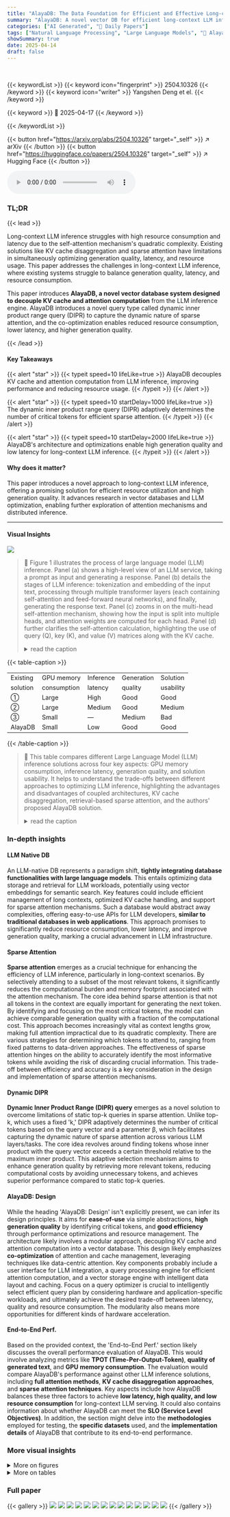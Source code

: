 ```yaml
---
title: "AlayaDB: The Data Foundation for Efficient and Effective Long-context LLM Inference"
summary: "AlayaDB: A novel vector DB for efficient long-context LLM inference, decoupling KV cache and attention for superior performance and reduced resource consumption."
categories: ["AI Generated", "🤗 Daily Papers"]
tags: ["Natural Language Processing", "Large Language Models", "🏢 AlayaDB.AI",]
showSummary: true
date: 2025-04-14
draft: false
---
```


<br>

{{< keywordList >}}
{{< keyword icon="fingerprint" >}} 2504.10326 {{< /keyword >}}
{{< keyword icon="writer" >}} Yangshen Deng et el. {{< /keyword >}}
 
{{< keyword >}} 🤗 2025-04-17 {{< /keyword >}}
 
{{< /keywordList >}}

{{< button href="https://arxiv.org/abs/2504.10326" target="_self" >}}
↗ arXiv
{{< /button >}}
{{< button href="https://huggingface.co/papers/2504.10326" target="_self" >}}
↗ Hugging Face
{{< /button >}}



<audio controls>
    <source src="https://ai-paper-reviewer.com/2504.10326/podcast.wav" type="audio/wav">
    Your browser does not support the audio element.
</audio>


### TL;DR


{{< lead >}}

Long-context LLM inference struggles with high resource consumption and latency due to the self-attention mechanism's quadratic complexity. Existing solutions like KV cache disaggregation and sparse attention have limitations in simultaneously optimizing generation quality, latency, and resource usage. This paper addresses the challenges in long-context LLM inference, where existing systems struggle to balance generation quality, latency, and resource consumption.



This paper introduces **AlayaDB, a novel vector database system designed to decouple KV cache and attention computation** from the LLM inference engine. AlayaDB introduces a novel query type called dynamic inner product range query (DIPR) to capture the dynamic nature of sparse attention, and the co-optimization enables reduced resource consumption, lower latency, and higher generation quality.

{{< /lead >}}


#### Key Takeaways

{{< alert "star" >}}
{{< typeit speed=10 lifeLike=true >}} AlayaDB decouples KV cache and attention computation from LLM inference, improving performance and reducing resource usage. {{< /typeit >}}
{{< /alert >}}

{{< alert "star" >}}
{{< typeit speed=10 startDelay=1000 lifeLike=true >}} The dynamic inner product range query (DIPR) adaptively determines the number of critical tokens for efficient sparse attention. {{< /typeit >}}
{{< /alert >}}

{{< alert "star" >}}
{{< typeit speed=10 startDelay=2000 lifeLike=true >}} AlayaDB's architecture and optimizations enable high generation quality and low latency for long-context LLM inference. {{< /typeit >}}
{{< /alert >}}

#### Why does it matter?
This paper introduces a novel approach to long-context LLM inference, offering a promising solution for efficient resource utilization and high generation quality. It advances research in vector databases and LLM optimization, enabling further exploration of attention mechanisms and distributed inference.

------
#### Visual Insights



![](https://arxiv.org/html/2504.10326/x1.png)

> 🔼 Figure 1 illustrates the process of large language model (LLM) inference.  Panel (a) shows a high-level view of an LLM service, taking a prompt as input and generating a response. Panel (b) details the stages of LLM inference: tokenization and embedding of the input text, processing through multiple transformer layers (each containing self-attention and feed-forward neural networks), and finally, generating the response text. Panel (c) zooms in on the multi-head self-attention mechanism, showing how the input is split into multiple heads, and attention weights are computed for each head. Panel (d) further clarifies the self-attention calculation, highlighting the use of query (Q), key (K), and value (V) matrices along with the KV cache.
> <details>
> <summary>read the caption</summary>
> Figure 1. The concepts and illustrations of LLM inference
> </details>





{{< table-caption >}}
<table class="ltx_tabular ltx_centering ltx_align_middle" id="S3.T1.4">
<tr class="ltx_tr" id="S3.T1.4.1">
<td class="ltx_td ltx_align_center ltx_border_l ltx_border_r ltx_border_t" id="S3.T1.4.1.1"><span class="ltx_text ltx_font_bold" id="S3.T1.4.1.1.1" style="font-size:90%;">Existing</span></td>
<td class="ltx_td ltx_align_center ltx_border_r ltx_border_t" id="S3.T1.4.1.2"><span class="ltx_text ltx_font_bold" id="S3.T1.4.1.2.1" style="font-size:90%;">GPU memory</span></td>
<td class="ltx_td ltx_align_center ltx_border_r ltx_border_t" id="S3.T1.4.1.3"><span class="ltx_text ltx_font_bold" id="S3.T1.4.1.3.1" style="font-size:90%;">Inference</span></td>
<td class="ltx_td ltx_align_center ltx_border_r ltx_border_t" id="S3.T1.4.1.4"><span class="ltx_text ltx_font_bold" id="S3.T1.4.1.4.1" style="font-size:90%;">Generation</span></td>
<td class="ltx_td ltx_align_center ltx_border_r ltx_border_t" id="S3.T1.4.1.5"><span class="ltx_text ltx_font_bold" id="S3.T1.4.1.5.1" style="font-size:90%;">Solution</span></td>
</tr>
<tr class="ltx_tr" id="S3.T1.4.2">
<td class="ltx_td ltx_align_center ltx_border_l ltx_border_r" id="S3.T1.4.2.1"><span class="ltx_text ltx_font_bold" id="S3.T1.4.2.1.1" style="font-size:90%;">solution</span></td>
<td class="ltx_td ltx_align_center ltx_border_r" id="S3.T1.4.2.2"><span class="ltx_text ltx_font_bold" id="S3.T1.4.2.2.1" style="font-size:90%;">consumption</span></td>
<td class="ltx_td ltx_align_center ltx_border_r" id="S3.T1.4.2.3"><span class="ltx_text ltx_font_bold" id="S3.T1.4.2.3.1" style="font-size:90%;">latency</span></td>
<td class="ltx_td ltx_align_center ltx_border_r" id="S3.T1.4.2.4"><span class="ltx_text ltx_font_bold" id="S3.T1.4.2.4.1" style="font-size:90%;">quality</span></td>
<td class="ltx_td ltx_align_center ltx_border_r" id="S3.T1.4.2.5"><span class="ltx_text ltx_font_bold" id="S3.T1.4.2.5.1" style="font-size:90%;">usability</span></td>
</tr>
<tr class="ltx_tr" id="S3.T1.4.3">
<td class="ltx_td ltx_align_center ltx_border_l ltx_border_r ltx_border_t" id="S3.T1.4.3.1"><span class="ltx_text" id="S3.T1.4.3.1.1" style="font-size:90%;">①</span></td>
<td class="ltx_td ltx_align_center ltx_border_r ltx_border_t" id="S3.T1.4.3.2"><span class="ltx_text" id="S3.T1.4.3.2.1" style="font-size:90%;">Large</span></td>
<td class="ltx_td ltx_align_center ltx_border_r ltx_border_t" id="S3.T1.4.3.3"><span class="ltx_text" id="S3.T1.4.3.3.1" style="font-size:90%;">High</span></td>
<td class="ltx_td ltx_align_center ltx_border_r ltx_border_t" id="S3.T1.4.3.4"><span class="ltx_text" id="S3.T1.4.3.4.1" style="font-size:90%;">Good</span></td>
<td class="ltx_td ltx_align_center ltx_border_r ltx_border_t" id="S3.T1.4.3.5"><span class="ltx_text" id="S3.T1.4.3.5.1" style="font-size:90%;">Good</span></td>
</tr>
<tr class="ltx_tr" id="S3.T1.4.4">
<td class="ltx_td ltx_align_center ltx_border_l ltx_border_r ltx_border_t" id="S3.T1.4.4.1"><span class="ltx_text" id="S3.T1.4.4.1.1" style="font-size:90%;">②</span></td>
<td class="ltx_td ltx_align_center ltx_border_r ltx_border_t" id="S3.T1.4.4.2"><span class="ltx_text" id="S3.T1.4.4.2.1" style="font-size:90%;">Large</span></td>
<td class="ltx_td ltx_align_center ltx_border_r ltx_border_t" id="S3.T1.4.4.3"><span class="ltx_text" id="S3.T1.4.4.3.1" style="font-size:90%;">Medium</span></td>
<td class="ltx_td ltx_align_center ltx_border_r ltx_border_t" id="S3.T1.4.4.4"><span class="ltx_text" id="S3.T1.4.4.4.1" style="font-size:90%;">Good</span></td>
<td class="ltx_td ltx_align_center ltx_border_r ltx_border_t" id="S3.T1.4.4.5"><span class="ltx_text" id="S3.T1.4.4.5.1" style="font-size:90%;">Medium</span></td>
</tr>
<tr class="ltx_tr" id="S3.T1.4.5">
<td class="ltx_td ltx_align_center ltx_border_l ltx_border_r ltx_border_t" id="S3.T1.4.5.1"><span class="ltx_text" id="S3.T1.4.5.1.1" style="font-size:90%;">③</span></td>
<td class="ltx_td ltx_align_center ltx_border_r ltx_border_t" id="S3.T1.4.5.2"><span class="ltx_text" id="S3.T1.4.5.2.1" style="font-size:90%;">Small</span></td>
<td class="ltx_td ltx_align_center ltx_border_r ltx_border_t" id="S3.T1.4.5.3"><span class="ltx_text" id="S3.T1.4.5.3.1" style="font-size:90%;">—</span></td>
<td class="ltx_td ltx_align_center ltx_border_r ltx_border_t" id="S3.T1.4.5.4"><span class="ltx_text" id="S3.T1.4.5.4.1" style="font-size:90%;">Medium</span></td>
<td class="ltx_td ltx_align_center ltx_border_r ltx_border_t" id="S3.T1.4.5.5"><span class="ltx_text" id="S3.T1.4.5.5.1" style="font-size:90%;">Bad</span></td>
</tr>
<tr class="ltx_tr" id="S3.T1.4.6">
<td class="ltx_td ltx_align_center ltx_border_b ltx_border_l ltx_border_r ltx_border_t" id="S3.T1.4.6.1"><span class="ltx_text ltx_font_bold" id="S3.T1.4.6.1.1" style="font-size:90%;">AlayaDB</span></td>
<td class="ltx_td ltx_align_center ltx_border_b ltx_border_r ltx_border_t" id="S3.T1.4.6.2"><span class="ltx_text ltx_font_bold" id="S3.T1.4.6.2.1" style="font-size:90%;">Small</span></td>
<td class="ltx_td ltx_align_center ltx_border_b ltx_border_r ltx_border_t" id="S3.T1.4.6.3"><span class="ltx_text ltx_font_bold" id="S3.T1.4.6.3.1" style="font-size:90%;">Low</span></td>
<td class="ltx_td ltx_align_center ltx_border_b ltx_border_r ltx_border_t" id="S3.T1.4.6.4"><span class="ltx_text ltx_font_bold" id="S3.T1.4.6.4.1" style="font-size:90%;">Good</span></td>
<td class="ltx_td ltx_align_center ltx_border_b ltx_border_r ltx_border_t" id="S3.T1.4.6.5"><span class="ltx_text ltx_font_bold" id="S3.T1.4.6.5.1" style="font-size:90%;">Good</span></td>
</tr>
</table>{{< /table-caption >}}

> 🔼 This table compares different Large Language Model (LLM) inference solutions across four key aspects: GPU memory consumption, inference latency, generation quality, and solution usability.  It helps to understand the trade-offs between different approaches to optimizing LLM inference, highlighting the advantages and disadvantages of coupled architectures, KV cache disaggregation, retrieval-based sparse attention, and the authors' proposed AlayaDB solution.
> <details>
> <summary>read the caption</summary>
> Table 1. LLM inference solutions analysis
> </details>





### In-depth insights


#### LLM Native DB
An LLM-native DB represents a paradigm shift, **tightly integrating database functionalities with large language models**. This entails optimizing data storage and retrieval for LLM workloads, potentially using vector embeddings for semantic search. Key features could include efficient management of long contexts, optimized KV cache handling, and support for sparse attention mechanisms. Such a database would abstract away complexities, offering easy-to-use APIs for LLM developers, **similar to traditional databases in web applications**. This approach promises to significantly reduce resource consumption, lower latency, and improve generation quality, marking a crucial advancement in LLM infrastructure.

#### Sparse Attention
**Sparse attention** emerges as a crucial technique for enhancing the efficiency of LLM inference, particularly in long-context scenarios. By selectively attending to a subset of the most relevant tokens, it significantly reduces the computational burden and memory footprint associated with the attention mechanism. The core idea behind sparse attention is that not all tokens in the context are equally important for generating the next token. By identifying and focusing on the most critical tokens, the model can achieve comparable generation quality with a fraction of the computational cost. This approach becomes increasingly vital as context lengths grow, making full attention impractical due to its quadratic complexity. There are various strategies for determining which tokens to attend to, ranging from fixed patterns to data-driven approaches. The effectiveness of sparse attention hinges on the ability to accurately identify the most informative tokens while avoiding the risk of discarding crucial information. This trade-off between efficiency and accuracy is a key consideration in the design and implementation of sparse attention mechanisms.

#### Dynamic DIPR
**Dynamic Inner Product Range (DIPR) query** emerges as a novel solution to overcome limitations of static top-k queries in sparse attention. Unlike top-k, which uses a fixed 'k,' DIPR adaptively determines the number of critical tokens based on the query vector and a parameter β, which facilitates capturing the dynamic nature of sparse attention across various LLM layers/tasks. The core idea revolves around finding tokens whose inner product with the query vector exceeds a certain threshold relative to the maximum inner product. This adaptive selection mechanism aims to enhance generation quality by retrieving more relevant tokens, reducing computational costs by avoiding unnecessary tokens, and achieves superior performance compared to static top-k queries.

#### AlayaDB: Design
While the heading 'AlayaDB: Design' isn't explicitly present, we can infer its design principles. It aims for **ease-of-use** via simple abstractions, **high generation quality** by identifying critical tokens, and **good efficiency** through performance optimizations and resource management. The architecture likely involves a modular approach, decoupling KV cache and attention computation into a vector database. This design likely emphasizes **co-optimization** of attention and cache management, leveraging techniques like data-centric attention. Key components probably include a user interface for LLM integration, a query processing engine for efficient attention computation, and a vector storage engine with intelligent data layout and caching. Focus on a query optimizer is crucial to intelligently select efficient query plan by considering hardware and application-specific workloads, and ultimately achieve the desired trade-off between latency, quality and resource consumption. The modularity also means more opportunities for different kinds of hardware acceleration.

#### End-to-End Perf.
Based on the provided context, the 'End-to-End Perf.' section likely discusses the overall performance evaluation of AlayaDB. This would involve analyzing metrics like **TPOT (Time-Per-Output-Token)**, **quality of generated text**, and **GPU memory consumption**. The evaluation would compare AlayaDB's performance against other LLM inference solutions, including **full attention methods**, **KV cache disaggregation approaches**, and **sparse attention techniques**. Key aspects include how AlayaDB balances these three factors to achieve **low latency, high quality, and low resource consumption** for long-context LLM serving. It could also contains information about whether AlayaDB can meet the **SLO (Service Level Objectives)**. In addition, the section might delve into the **methodologies** employed for testing, the **specific datasets** used, and the **implementation details** of AlayaDB that contribute to its end-to-end performance.


### More visual insights

<details>
<summary>More on figures
</summary>


![](https://arxiv.org/html/2504.10326/)

> 🔼 This figure compares four different approaches to LLM inference: coupled architecture, KV cache disaggregation, retrieval-based sparse attention, and AlayaDB.  Each approach is illustrated with a diagram showing how the LLM inference engine, attention mechanism, context, and KV cache interact.  A table summarizes the performance characteristics of each approach across four key metrics: GPU memory consumption, inference latency, generation quality, and solution usability.  AlayaDB is shown to offer advantages in each of these areas compared to existing solutions.
> <details>
> <summary>read the caption</summary>
> Figure 2. Summary of LLM inference solutions
> </details>



![](https://arxiv.org/html/2504.10326/x3.png)

> 🔼 This figure presents a high-level architecture of AlayaDB, a vector database system designed for efficient and effective long-context LLM inference.  It shows the three main components: the User Interface, the Query Processing Engine, and the Vector Storage Engine. The User Interface provides a simplified abstraction for LLM developers. The Query Processing Engine is responsible for efficient query planning and processing, including the use of a query optimizer to select optimal query types and indexes for attention computations.  Finally, the Vector Storage Engine manages the underlying vector data efficiently using a buffer manager and a vector file system. The diagram illustrates how these components interact with each other and with LLM inference engines to achieve efficient long-context LLM inference.
> <details>
> <summary>read the caption</summary>
> Figure 3. System overview of AlayaDB
> </details>



![](https://arxiv.org/html/2504.10326/x6.png)

> 🔼 This figure illustrates how to integrate AlayaDB into an existing LLM inference system using the provided APIs. It showcases code snippets demonstrating the ease of replacing standard flash-attention and transformers functionalities with AlayaDB's equivalents. The code examples highlight the simplicity of using AlayaDB's session management and attention computation APIs.  It compares original code using flash-attention and transformers with modified code that leverages AlayaDB's APIs. The comparison underscores the minimal code changes needed for integration, emphasizing AlayaDB's ease of use and compatibility with existing LLM frameworks.
> <details>
> <summary>read the caption</summary>
> Figure 4. Using AlayaDB APIs for LLM inference
> </details>



![](https://arxiv.org/html/2504.10326/x7.png)

> 🔼 This figure visualizes the varying number of critical tokens required across different attention heads within various layers of a transformer-based large language model (LLM).  The x-axis represents the layer and head ID, while the y-axis denotes the count of critical tokens necessary to achieve a 90% recovery ratio (meaning 90% of the attention scores are captured). The plot showcases the dynamic nature of sparse attention, highlighting how the number of critical tokens fluctuates significantly depending on the specific layer and head. This underscores the limitations of traditional methods that assume a fixed number of critical tokens for all layers and heads.
> <details>
> <summary>read the caption</summary>
> Figure 5. The number of selected tokens in different heads
> </details>



![](https://arxiv.org/html/2504.10326/x8.png)

> 🔼 This figure shows the number of critical tokens retrieved by different query methods for the Passage Retrieval task in the LongBench benchmark.  It compares the performance of the proposed Dynamic Inner Product Range (DIPR) query against traditional top-k queries, demonstrating DIPR's ability to dynamically adjust the number of tokens retrieved based on the specific task and head, leading to higher efficiency and accuracy.
> <details>
> <summary>read the caption</summary>
> (a) Passage R.
> </details>



![](https://arxiv.org/html/2504.10326/x10.png)

> 🔼 This figure shows the number of critical tokens identified by the DIPR query and the top-k query for the LCC (Long Context Completion) task.  It illustrates how DIPR adaptively determines the number of critical tokens needed, unlike the fixed k in top-k, resulting in higher efficiency and accuracy. The x-axis represents the number of critical tokens, and the y-axis shows the performance metric.  The comparison highlights DIPR's superior performance in identifying critical tokens needed for accurate LLM inference with long contexts.
> <details>
> <summary>read the caption</summary>
> (b) LCC
> </details>



![](https://arxiv.org/html/2504.10326/x15.png)

> 🔼 Figure 6 presents a comparison of the number of critical tokens retrieved by two different query methods (DIPR and Top-k) across two distinct tasks (Passage R. and LCC) from the LongBench benchmark.  The x-axis represents the number of critical tokens identified, while the y-axis shows the performance of each query method. This figure highlights the dynamic nature of sparse attention and the advantage of the DIPR query over the traditional Top-k query in accurately capturing this dynamic nature.
> <details>
> <summary>read the caption</summary>
> Figure 6. The number of critical tokens in different tasks
> </details>



</details>




<details>
<summary>More on tables
</summary>


{{< table-caption >}}
<table class="ltx_tabular ltx_centering ltx_align_middle" id="S5.T2.4">
<tr class="ltx_tr" id="S5.T2.4.1">
<td class="ltx_td ltx_align_left ltx_border_l ltx_border_r ltx_border_t" id="S5.T2.4.1.1"><span class="ltx_text ltx_font_bold" id="S5.T2.4.1.1.1">DB abstraction and provided APIs</span></td>
</tr>
<tr class="ltx_tr" id="S5.T2.4.2">
<td class="ltx_td ltx_align_left ltx_border_l ltx_border_r ltx_border_t" id="S5.T2.4.2.1"><code class="ltx_verbatim ltx_font_typewriter" id="S5.T2.4.2.1.1">DB.create_session(prompts) -&gt; Session, prompts</code></td>
</tr>
<tr class="ltx_tr" id="S5.T2.4.3">
<td class="ltx_td ltx_align_left ltx_border_l ltx_border_r ltx_border_t" id="S5.T2.4.3.1"><code class="ltx_verbatim ltx_font_typewriter" id="S5.T2.4.3.1.1">DB.import(prompts, kv_cache)</code></td>
</tr>
<tr class="ltx_tr" id="S5.T2.4.4">
<td class="ltx_td ltx_align_left ltx_border_l ltx_border_r ltx_border_t" id="S5.T2.4.4.1"><code class="ltx_verbatim ltx_font_typewriter" id="S5.T2.4.4.1.1">DB.store(session)</code></td>
</tr>
<tr class="ltx_tr" id="S5.T2.4.5">
<td class="ltx_td ltx_align_left ltx_border_l ltx_border_r ltx_border_t" id="S5.T2.4.5.1"><span class="ltx_text ltx_font_bold" id="S5.T2.4.5.1.1">Session abstraction and provided APIs</span></td>
</tr>
<tr class="ltx_tr" id="S5.T2.4.6">
<td class="ltx_td ltx_align_left ltx_border_l ltx_border_r ltx_border_t" id="S5.T2.4.6.1"><code class="ltx_verbatim ltx_font_typewriter" id="S5.T2.4.6.1.1">Session.attention(q, layer) -&gt; o</code></td>
</tr>
<tr class="ltx_tr" id="S5.T2.4.7">
<td class="ltx_td ltx_align_left ltx_border_b ltx_border_l ltx_border_r ltx_border_t" id="S5.T2.4.7.1"><code class="ltx_verbatim ltx_font_typewriter" id="S5.T2.4.7.1.1">Session.update(q, k, v, layer) -&gt; k, v</code></td>
</tr>
</table>{{< /table-caption >}}
> 🔼 This table lists the Application Programming Interfaces (APIs) provided by AlayaDB for interacting with its database and managing LLM sessions.  It details the functions for creating sessions, importing and storing data, and performing attention calculations within the context of a session.
> <details>
> <summary>read the caption</summary>
> Table 2. AlayaDB APIs
> </details>

{{< table-caption >}}
<table class="ltx_tabular ltx_centering ltx_align_middle" id="S5.F4.2">
<tr class="ltx_tr" id="S5.F4.1.1">
<td class="ltx_td ltx_align_center" id="S5.F4.1.1.1"><img alt="Refer to caption" class="ltx_graphics ltx_img_landscape" height="348" id="S5.F4.1.1.1.g1" src="x4.png" width="789"/></td>
</tr>
<tr class="ltx_tr" id="S5.F4.2.3">
<td class="ltx_td ltx_align_center" id="S5.F4.2.3.1"><span class="ltx_text" id="S5.F4.2.3.1.1" style="font-size:90%;">(a) Original code using flash-attention and transformers</span></td>
</tr>
<tr class="ltx_tr" id="S5.F4.2.2">
<td class="ltx_td ltx_align_center" id="S5.F4.2.2.1"><img alt="Refer to caption" class="ltx_graphics ltx_img_landscape" height="348" id="S5.F4.2.2.1.g1" src="x5.png" width="789"/></td>
</tr>
<tr class="ltx_tr" id="S5.F4.2.4">
<td class="ltx_td ltx_align_center" id="S5.F4.2.4.1"><span class="ltx_text" id="S5.F4.2.4.1.1" style="font-size:90%;">(b) Modified code using AlayaDB with transformers</span></td>
</tr>
</table>{{< /table-caption >}}
> 🔼 This table presents the number of critical tokens (k) needed for different tasks in long-context large language model (LLM) inference to achieve the same accuracy as using all tokens.  The tasks represent various applications of LLMs, including question answering (Qasper, HotpotQA, TriviaQA), summarization (QMSum), code completion (LCC), and passage retrieval.  The table shows that the required number of tokens varies significantly across tasks, ranging from a small number (20 for TriviaQA) to a much larger number (350 for Qasper), reflecting the complexity of each task.
> <details>
> <summary>read the caption</summary>
> Table 3. The number k𝑘kitalic_k of required tokens in different tasks
> </details>

{{< table-caption >}}
<table class="ltx_tabular ltx_centering ltx_align_middle" id="S6.T3.7">
<tr class="ltx_tr" id="S6.T3.7.1">
<td class="ltx_td ltx_align_center ltx_border_ll ltx_border_r ltx_border_t" id="S6.T3.7.1.1"><span class="ltx_text" id="S6.T3.7.1.1.1" style="font-size:90%;">Task</span></td>
<td class="ltx_td ltx_align_center ltx_border_r ltx_border_t" id="S6.T3.7.1.2"><span class="ltx_text" id="S6.T3.7.1.2.1" style="font-size:90%;">k</span></td>
<td class="ltx_td ltx_align_center ltx_border_rr ltx_border_t" id="S6.T3.7.1.3"><span class="ltx_text" id="S6.T3.7.1.3.1" style="font-size:90%;">proportion</span></td>
<td class="ltx_td ltx_align_center ltx_border_r ltx_border_t" id="S6.T3.7.1.4"><span class="ltx_text" id="S6.T3.7.1.4.1" style="font-size:90%;">Task</span></td>
<td class="ltx_td ltx_align_center ltx_border_r ltx_border_t" id="S6.T3.7.1.5"><span class="ltx_text" id="S6.T3.7.1.5.1" style="font-size:90%;">k</span></td>
<td class="ltx_td ltx_align_center ltx_border_rr ltx_border_t" id="S6.T3.7.1.6"><span class="ltx_text" id="S6.T3.7.1.6.1" style="font-size:90%;">proportion</span></td>
</tr>
<tr class="ltx_tr" id="S6.T3.7.2">
<td class="ltx_td ltx_align_center ltx_border_ll ltx_border_r ltx_border_tt" id="S6.T3.7.2.1"><span class="ltx_text ltx_font_sansserif" id="S6.T3.7.2.1.1" style="font-size:90%;">Qasper</span></td>
<td class="ltx_td ltx_align_center ltx_border_r ltx_border_tt" id="S6.T3.7.2.2"><span class="ltx_text" id="S6.T3.7.2.2.1" style="font-size:90%;">350</span></td>
<td class="ltx_td ltx_align_center ltx_border_rr ltx_border_tt" id="S6.T3.7.2.3"><span class="ltx_text" id="S6.T3.7.2.3.1" style="font-size:90%;">9.67%</span></td>
<td class="ltx_td ltx_align_center ltx_border_r ltx_border_tt" id="S6.T3.7.2.4"><span class="ltx_text ltx_font_sansserif" id="S6.T3.7.2.4.1" style="font-size:90%;">LCC</span></td>
<td class="ltx_td ltx_align_center ltx_border_r ltx_border_tt" id="S6.T3.7.2.5"><span class="ltx_text" id="S6.T3.7.2.5.1" style="font-size:90%;">65</span></td>
<td class="ltx_td ltx_align_center ltx_border_rr ltx_border_tt" id="S6.T3.7.2.6"><span class="ltx_text" id="S6.T3.7.2.6.1" style="font-size:90%;">5.26%</span></td>
</tr>
<tr class="ltx_tr" id="S6.T3.7.3">
<td class="ltx_td ltx_align_center ltx_border_ll ltx_border_r ltx_border_t" id="S6.T3.7.3.1"><span class="ltx_text ltx_font_sansserif" id="S6.T3.7.3.1.1" style="font-size:90%;">Passage R.</span></td>
<td class="ltx_td ltx_align_center ltx_border_r ltx_border_t" id="S6.T3.7.3.2"><span class="ltx_text" id="S6.T3.7.3.2.1" style="font-size:90%;">250</span></td>
<td class="ltx_td ltx_align_center ltx_border_rr ltx_border_t" id="S6.T3.7.3.3"><span class="ltx_text" id="S6.T3.7.3.3.1" style="font-size:90%;">2.69%</span></td>
<td class="ltx_td ltx_align_center ltx_border_r ltx_border_t" id="S6.T3.7.3.4"><span class="ltx_text ltx_font_sansserif" id="S6.T3.7.3.4.1" style="font-size:90%;">HotpotQA</span></td>
<td class="ltx_td ltx_align_center ltx_border_r ltx_border_t" id="S6.T3.7.3.5"><span class="ltx_text" id="S6.T3.7.3.5.1" style="font-size:90%;">200</span></td>
<td class="ltx_td ltx_align_center ltx_border_rr ltx_border_t" id="S6.T3.7.3.6"><span class="ltx_text" id="S6.T3.7.3.6.1" style="font-size:90%;">2.19%</span></td>
</tr>
<tr class="ltx_tr" id="S6.T3.7.4">
<td class="ltx_td ltx_align_center ltx_border_b ltx_border_ll ltx_border_r ltx_border_t" id="S6.T3.7.4.1"><span class="ltx_text ltx_font_sansserif" id="S6.T3.7.4.1.1" style="font-size:90%;">QMSum</span></td>
<td class="ltx_td ltx_align_center ltx_border_b ltx_border_r ltx_border_t" id="S6.T3.7.4.2"><span class="ltx_text" id="S6.T3.7.4.2.1" style="font-size:90%;">150</span></td>
<td class="ltx_td ltx_align_center ltx_border_b ltx_border_rr ltx_border_t" id="S6.T3.7.4.3"><span class="ltx_text" id="S6.T3.7.4.3.1" style="font-size:90%;">1.41%</span></td>
<td class="ltx_td ltx_align_center ltx_border_b ltx_border_r ltx_border_t" id="S6.T3.7.4.4"><span class="ltx_text ltx_font_sansserif" id="S6.T3.7.4.4.1" style="font-size:90%;">TriviaQA</span></td>
<td class="ltx_td ltx_align_center ltx_border_b ltx_border_r ltx_border_t" id="S6.T3.7.4.5"><span class="ltx_text" id="S6.T3.7.4.5.1" style="font-size:90%;">20</span></td>
<td class="ltx_td ltx_align_center ltx_border_b ltx_border_rr ltx_border_t" id="S6.T3.7.4.6"><span class="ltx_text" id="S6.T3.7.4.6.1" style="font-size:90%;">0.24%</span></td>
</tr>
</table>{{< /table-caption >}}
> 🔼 This table compares different index types used in AlayaDB for efficient sparse attention computation in LLMs.  It shows how each index type (Coarse, Fine, and Flat) impacts GPU memory consumption, latency for both small and large numbers of required tokens (k), and the types of queries each supports (Top-k, Filter, DIPR). This helps to understand the trade-offs between memory usage, speed, and query capabilities when selecting an index for different LLM workloads and performance needs.
> <details>
> <summary>read the caption</summary>
> Table 4. Characteristics of index types
> </details>

{{< table-caption >}}
<table class="ltx_tabular ltx_centering ltx_figure_panel ltx_align_middle" id="S6.F7.2">
<tr class="ltx_tr" id="S6.F7.2.2">
<td class="ltx_td ltx_align_center" id="S6.F7.1.1.1">    (a) <math alttext="|C|\leq l_{0}" class="ltx_Math" display="inline" id="S6.F7.1.1.1.m1.1"><semantics id="S6.F7.1.1.1.m1.1a"><mrow id="S6.F7.1.1.1.m1.1.2" xref="S6.F7.1.1.1.m1.1.2.cmml"><mrow id="S6.F7.1.1.1.m1.1.2.2.2" xref="S6.F7.1.1.1.m1.1.2.2.1.cmml"><mo id="S6.F7.1.1.1.m1.1.2.2.2.1" stretchy="false" xref="S6.F7.1.1.1.m1.1.2.2.1.1.cmml">|</mo><mi id="S6.F7.1.1.1.m1.1.1" xref="S6.F7.1.1.1.m1.1.1.cmml">C</mi><mo id="S6.F7.1.1.1.m1.1.2.2.2.2" stretchy="false" xref="S6.F7.1.1.1.m1.1.2.2.1.1.cmml">|</mo></mrow><mo id="S6.F7.1.1.1.m1.1.2.1" xref="S6.F7.1.1.1.m1.1.2.1.cmml">≤</mo><msub id="S6.F7.1.1.1.m1.1.2.3" xref="S6.F7.1.1.1.m1.1.2.3.cmml"><mi id="S6.F7.1.1.1.m1.1.2.3.2" xref="S6.F7.1.1.1.m1.1.2.3.2.cmml">l</mi><mn id="S6.F7.1.1.1.m1.1.2.3.3" xref="S6.F7.1.1.1.m1.1.2.3.3.cmml">0</mn></msub></mrow><annotation-xml encoding="MathML-Content" id="S6.F7.1.1.1.m1.1b"><apply id="S6.F7.1.1.1.m1.1.2.cmml" xref="S6.F7.1.1.1.m1.1.2"><leq id="S6.F7.1.1.1.m1.1.2.1.cmml" xref="S6.F7.1.1.1.m1.1.2.1"></leq><apply id="S6.F7.1.1.1.m1.1.2.2.1.cmml" xref="S6.F7.1.1.1.m1.1.2.2.2"><abs id="S6.F7.1.1.1.m1.1.2.2.1.1.cmml" xref="S6.F7.1.1.1.m1.1.2.2.2.1"></abs><ci id="S6.F7.1.1.1.m1.1.1.cmml" xref="S6.F7.1.1.1.m1.1.1">𝐶</ci></apply><apply id="S6.F7.1.1.1.m1.1.2.3.cmml" xref="S6.F7.1.1.1.m1.1.2.3"><csymbol cd="ambiguous" id="S6.F7.1.1.1.m1.1.2.3.1.cmml" xref="S6.F7.1.1.1.m1.1.2.3">subscript</csymbol><ci id="S6.F7.1.1.1.m1.1.2.3.2.cmml" xref="S6.F7.1.1.1.m1.1.2.3.2">𝑙</ci><cn id="S6.F7.1.1.1.m1.1.2.3.3.cmml" type="integer" xref="S6.F7.1.1.1.m1.1.2.3.3">0</cn></apply></apply></annotation-xml><annotation encoding="application/x-tex" id="S6.F7.1.1.1.m1.1c">|C|\leq l_{0}</annotation><annotation encoding="application/x-llamapun" id="S6.F7.1.1.1.m1.1d">| italic_C | ≤ italic_l start_POSTSUBSCRIPT 0 end_POSTSUBSCRIPT</annotation></semantics></math>
</td>
<td class="ltx_td ltx_align_center" id="S6.F7.2.2.3">              (b) Point pruning</td>
<td class="ltx_td ltx_align_center" id="S6.F7.2.2.2">   (c) <math alttext="\bm{q}\cdot\bm{k}^{T}\geq\bm{q}\cdot\hat{\bm{c}}^{T}-\beta" class="ltx_Math" display="inline" id="S6.F7.2.2.2.m1.1"><semantics id="S6.F7.2.2.2.m1.1a"><mrow id="S6.F7.2.2.2.m1.1.1" xref="S6.F7.2.2.2.m1.1.1.cmml"><mrow id="S6.F7.2.2.2.m1.1.1.2" xref="S6.F7.2.2.2.m1.1.1.2.cmml"><mi id="S6.F7.2.2.2.m1.1.1.2.2" xref="S6.F7.2.2.2.m1.1.1.2.2.cmml">𝒒</mi><mo id="S6.F7.2.2.2.m1.1.1.2.1" lspace="0.222em" rspace="0.222em" xref="S6.F7.2.2.2.m1.1.1.2.1.cmml">⋅</mo><msup id="S6.F7.2.2.2.m1.1.1.2.3" xref="S6.F7.2.2.2.m1.1.1.2.3.cmml"><mi id="S6.F7.2.2.2.m1.1.1.2.3.2" xref="S6.F7.2.2.2.m1.1.1.2.3.2.cmml">𝒌</mi><mi id="S6.F7.2.2.2.m1.1.1.2.3.3" xref="S6.F7.2.2.2.m1.1.1.2.3.3.cmml">T</mi></msup></mrow><mo id="S6.F7.2.2.2.m1.1.1.1" xref="S6.F7.2.2.2.m1.1.1.1.cmml">≥</mo><mrow id="S6.F7.2.2.2.m1.1.1.3" xref="S6.F7.2.2.2.m1.1.1.3.cmml"><mrow id="S6.F7.2.2.2.m1.1.1.3.2" xref="S6.F7.2.2.2.m1.1.1.3.2.cmml"><mi id="S6.F7.2.2.2.m1.1.1.3.2.2" xref="S6.F7.2.2.2.m1.1.1.3.2.2.cmml">𝒒</mi><mo id="S6.F7.2.2.2.m1.1.1.3.2.1" lspace="0.222em" rspace="0.222em" xref="S6.F7.2.2.2.m1.1.1.3.2.1.cmml">⋅</mo><msup id="S6.F7.2.2.2.m1.1.1.3.2.3" xref="S6.F7.2.2.2.m1.1.1.3.2.3.cmml"><mover accent="true" id="S6.F7.2.2.2.m1.1.1.3.2.3.2" xref="S6.F7.2.2.2.m1.1.1.3.2.3.2.cmml"><mi id="S6.F7.2.2.2.m1.1.1.3.2.3.2.2" xref="S6.F7.2.2.2.m1.1.1.3.2.3.2.2.cmml">𝒄</mi><mo id="S6.F7.2.2.2.m1.1.1.3.2.3.2.1" xref="S6.F7.2.2.2.m1.1.1.3.2.3.2.1.cmml">^</mo></mover><mi id="S6.F7.2.2.2.m1.1.1.3.2.3.3" xref="S6.F7.2.2.2.m1.1.1.3.2.3.3.cmml">T</mi></msup></mrow><mo id="S6.F7.2.2.2.m1.1.1.3.1" xref="S6.F7.2.2.2.m1.1.1.3.1.cmml">−</mo><mi id="S6.F7.2.2.2.m1.1.1.3.3" xref="S6.F7.2.2.2.m1.1.1.3.3.cmml">β</mi></mrow></mrow><annotation-xml encoding="MathML-Content" id="S6.F7.2.2.2.m1.1b"><apply id="S6.F7.2.2.2.m1.1.1.cmml" xref="S6.F7.2.2.2.m1.1.1"><geq id="S6.F7.2.2.2.m1.1.1.1.cmml" xref="S6.F7.2.2.2.m1.1.1.1"></geq><apply id="S6.F7.2.2.2.m1.1.1.2.cmml" xref="S6.F7.2.2.2.m1.1.1.2"><ci id="S6.F7.2.2.2.m1.1.1.2.1.cmml" xref="S6.F7.2.2.2.m1.1.1.2.1">⋅</ci><ci id="S6.F7.2.2.2.m1.1.1.2.2.cmml" xref="S6.F7.2.2.2.m1.1.1.2.2">𝒒</ci><apply id="S6.F7.2.2.2.m1.1.1.2.3.cmml" xref="S6.F7.2.2.2.m1.1.1.2.3"><csymbol cd="ambiguous" id="S6.F7.2.2.2.m1.1.1.2.3.1.cmml" xref="S6.F7.2.2.2.m1.1.1.2.3">superscript</csymbol><ci id="S6.F7.2.2.2.m1.1.1.2.3.2.cmml" xref="S6.F7.2.2.2.m1.1.1.2.3.2">𝒌</ci><ci id="S6.F7.2.2.2.m1.1.1.2.3.3.cmml" xref="S6.F7.2.2.2.m1.1.1.2.3.3">𝑇</ci></apply></apply><apply id="S6.F7.2.2.2.m1.1.1.3.cmml" xref="S6.F7.2.2.2.m1.1.1.3"><minus id="S6.F7.2.2.2.m1.1.1.3.1.cmml" xref="S6.F7.2.2.2.m1.1.1.3.1"></minus><apply id="S6.F7.2.2.2.m1.1.1.3.2.cmml" xref="S6.F7.2.2.2.m1.1.1.3.2"><ci id="S6.F7.2.2.2.m1.1.1.3.2.1.cmml" xref="S6.F7.2.2.2.m1.1.1.3.2.1">⋅</ci><ci id="S6.F7.2.2.2.m1.1.1.3.2.2.cmml" xref="S6.F7.2.2.2.m1.1.1.3.2.2">𝒒</ci><apply id="S6.F7.2.2.2.m1.1.1.3.2.3.cmml" xref="S6.F7.2.2.2.m1.1.1.3.2.3"><csymbol cd="ambiguous" id="S6.F7.2.2.2.m1.1.1.3.2.3.1.cmml" xref="S6.F7.2.2.2.m1.1.1.3.2.3">superscript</csymbol><apply id="S6.F7.2.2.2.m1.1.1.3.2.3.2.cmml" xref="S6.F7.2.2.2.m1.1.1.3.2.3.2"><ci id="S6.F7.2.2.2.m1.1.1.3.2.3.2.1.cmml" xref="S6.F7.2.2.2.m1.1.1.3.2.3.2.1">^</ci><ci id="S6.F7.2.2.2.m1.1.1.3.2.3.2.2.cmml" xref="S6.F7.2.2.2.m1.1.1.3.2.3.2.2">𝒄</ci></apply><ci id="S6.F7.2.2.2.m1.1.1.3.2.3.3.cmml" xref="S6.F7.2.2.2.m1.1.1.3.2.3.3">𝑇</ci></apply></apply><ci id="S6.F7.2.2.2.m1.1.1.3.3.cmml" xref="S6.F7.2.2.2.m1.1.1.3.3">𝛽</ci></apply></apply></annotation-xml><annotation encoding="application/x-tex" id="S6.F7.2.2.2.m1.1c">\bm{q}\cdot\bm{k}^{T}\geq\bm{q}\cdot\hat{\bm{c}}^{T}-\beta</annotation><annotation encoding="application/x-llamapun" id="S6.F7.2.2.2.m1.1d">bold_italic_q ⋅ bold_italic_k start_POSTSUPERSCRIPT italic_T end_POSTSUPERSCRIPT ≥ bold_italic_q ⋅ over^ start_ARG bold_italic_c end_ARG start_POSTSUPERSCRIPT italic_T end_POSTSUPERSCRIPT - italic_β</annotation></semantics></math>
</td>
</tr>
</table>{{< /table-caption >}}
> 🔼 Table 5 presents a comparison of the generation quality achieved by different sparse attention algorithms within the ∞-Bench benchmark.  The algorithms evaluated include Full Attention (the baseline), InfLLM, StreamingLLM, Top100, Top2000, and DIPRS (the authors' proposed method).  For each algorithm, the generation quality is assessed across eight tasks, encompassing various aspects of language understanding and generation.  The evaluation metric used for each task is not explicitly specified in the caption but appears to be a normalized score from 0-100 across various test cases. The number of tokens used for attention computation varies across methods, reflecting different approaches to managing the context window. This number is reported as the sum of initial tokens, last tokens, and the retrieved tokens, showing how much context was effectively used for each algorithm during attention calculation.
> <details>
> <summary>read the caption</summary>
> Table 5. Generation quality of different sparse attention algorithms in ∞\infty∞-Bench. Each method used the number of [initial+last]+retrieved tokens for attention computation.
> </details>

</details>




### Full paper

{{< gallery >}}
<img src="https://ai-paper-reviewer.com/2504.10326/1.png" class="grid-w50 md:grid-w33 xl:grid-w25" />
<img src="https://ai-paper-reviewer.com/2504.10326/2.png" class="grid-w50 md:grid-w33 xl:grid-w25" />
<img src="https://ai-paper-reviewer.com/2504.10326/3.png" class="grid-w50 md:grid-w33 xl:grid-w25" />
<img src="https://ai-paper-reviewer.com/2504.10326/4.png" class="grid-w50 md:grid-w33 xl:grid-w25" />
<img src="https://ai-paper-reviewer.com/2504.10326/5.png" class="grid-w50 md:grid-w33 xl:grid-w25" />
<img src="https://ai-paper-reviewer.com/2504.10326/6.png" class="grid-w50 md:grid-w33 xl:grid-w25" />
<img src="https://ai-paper-reviewer.com/2504.10326/7.png" class="grid-w50 md:grid-w33 xl:grid-w25" />
<img src="https://ai-paper-reviewer.com/2504.10326/8.png" class="grid-w50 md:grid-w33 xl:grid-w25" />
<img src="https://ai-paper-reviewer.com/2504.10326/9.png" class="grid-w50 md:grid-w33 xl:grid-w25" />
<img src="https://ai-paper-reviewer.com/2504.10326/10.png" class="grid-w50 md:grid-w33 xl:grid-w25" />
<img src="https://ai-paper-reviewer.com/2504.10326/11.png" class="grid-w50 md:grid-w33 xl:grid-w25" />
<img src="https://ai-paper-reviewer.com/2504.10326/12.png" class="grid-w50 md:grid-w33 xl:grid-w25" />
<img src="https://ai-paper-reviewer.com/2504.10326/13.png" class="grid-w50 md:grid-w33 xl:grid-w25" />
<img src="https://ai-paper-reviewer.com/2504.10326/14.png" class="grid-w50 md:grid-w33 xl:grid-w25" />
{{< /gallery >}}